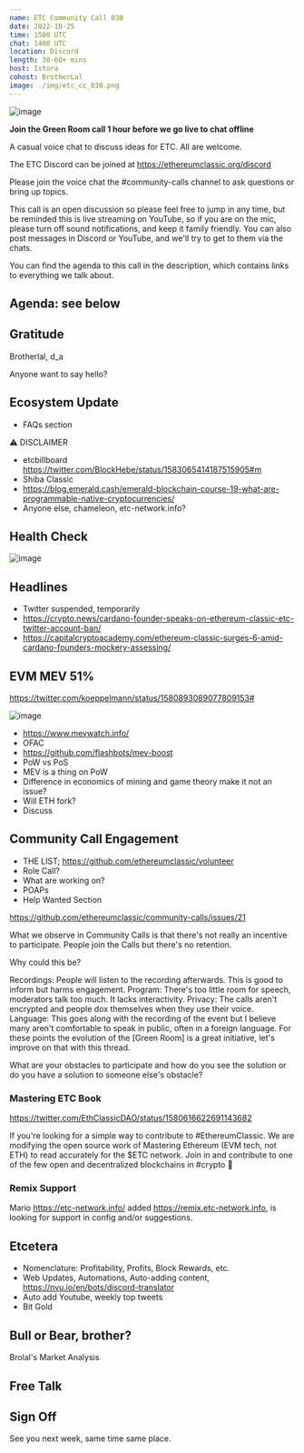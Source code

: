 ```yaml
---
name: ETC Community Call 030
date: 2022-10-25
time: 1500 UTC
chat: 1400 UTC
location: Discord
length: 30-60+ mins
host: Istora
cohost: BrotherLal
image: ./img/etc_cc_030.png
---
```


![image](https://user-images.githubusercontent.com/1696942/196996427-65acf881-0491-42a3-8176-2a2075dcdb13.png)

**Join the Green Room call 1 hour before we go live to chat offline**

A casual voice chat to discuss ideas for ETC. All are welcome.

The ETC Discord can be joined at https://ethereumclassic.org/discord

Please join the voice chat the #community-calls channel to ask questions or bring up topics.

This call is an open discussion so please feel free to jump in any time, but be reminded this is live streaming on YouTube, so if you are on the mic, please turn off sound notifications, and keep it family friendly. You can also post messages in Discord or YouTube, and we'll try to get to them via the chats.

You can find the agenda to this call in the description, which contains links to everything we talk about.

## Agenda: see below

## Gratitude

Brotherlal, d_a

Anyone want to say hello?

## Ecosystem Update

- FAQs section

⚠️ DISCLAIMER

- etcbillboard https://twitter.com/BlockHebe/status/1583065414187515905#m
- Shiba Classic
- https://blog.emerald.cash/emerald-blockchain-course-19-what-are-programmable-native-cryptocurrencies/
- Anyone else, chameleon, etc-network.info?

## Health Check

![image](https://user-images.githubusercontent.com/1696942/197772243-77fadeb3-c981-4737-9eb4-7fe89f8853b1.png)

## Headlines

- Twitter suspended, temporarily
- https://crypto.news/cardano-founder-speaks-on-ethereum-classic-etc-twitter-account-ban/
- https://capitalcryptoacademy.com/ethereum-classic-surges-6-amid-cardano-founders-mockery-assessing/

## EVM MEV 51%

https://twitter.com/koeppelmann/status/1580893089077809153#

![image](https://user-images.githubusercontent.com/1696942/196441889-78ae6997-b3af-4c15-82c6-316ad1ee7d16.png)

- https://www.mevwatch.info/
- OFAC
- https://github.com/flashbots/mev-boost
- PoW vs PoS
- MEV is a thing on PoW
- Difference in economics of mining and game theory make it not an issue?
- Will ETH fork?
- Discuss

## Community Call Engagement

- THE LIST; https://github.com/ethereumclassic/volunteer
- Role Call?
- What are working on?
- POAPs
- Help Wanted Section

https://github.com/ethereumclassic/community-calls/issues/21

What we observe in Community Calls is that there's not really an incentive to participate.
People join the Calls but there's no retention.

Why could this be?

Recordings: People will listen to the recording afterwards. This is good to inform but harms engagement.
Program: There's too little room for speech, moderators talk too much. It lacks interactivity.
Privacy: The calls aren't encrypted and people dox themselves when they use their voice.
Language: This goes along with the recording of the event but I believe many aren't comfortable to speak in public, often in a foreign language.
For these points the evolution of the [Green Room] is a great initiative, let's improve on that with this thread.

What are your obstacles to participate and how do you see the solution or do you have a solution to someone else's obstacle?

### Mastering ETC Book

https://twitter.com/EthClassicDAO/status/1580616622691143682

If you're looking for a simple way to contribute to #EthereumClassic. We are modifying the open source work of Mastering Ethereum (EVM tech, not ETH) to read accurately for the $ETC network. Join in and contribute to one of the few open and decentralized blockchains in #crypto 💚

### Remix Support

Mario https://etc-network.info/ added https://remix.etc-network.info, is looking for support in config and/or suggestions.

## Etcetera

- Nomenclature: Profitability, Profits, Block Rewards, etc.
- Web Updates, Automations, Auto-adding content, https://nvu.io/en/bots/discord-translator
- Auto add Youtube, weekly top tweets
- Bit Gold

## Bull or Bear, brother?

Brolal's Market Analysis

## Free Talk

## Sign Off

See you next week, same time same place.
